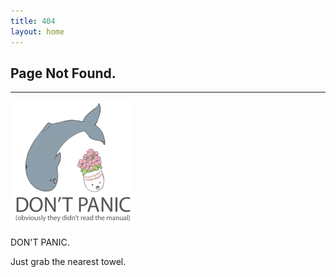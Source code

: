 ```yaml
---
title: 404
layout: home
---
```


## Page Not Found.

------

![404.png](/assets/images//404.png)

DON'T PANIC.

Just grab the nearest towel.



